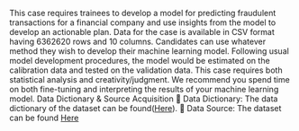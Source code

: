 

This case requires trainees to develop a model for predicting fraudulent transactions for a 
financial company and use insights from the model to develop an actionable plan. Data for the 
case is available in CSV format having 6362620 rows and 10 columns.
Candidates can use whatever method they wish to develop their machine learning model. 
Following usual model development procedures, the model would be estimated on the 
calibration data and tested on the validation data. This case requires both statistical analysis and 
creativity/judgment. We recommend you spend time on both fine-tuning and interpreting the 
results of your machine learning model.
Data Dictionary & Source Acquisition
 Data Dictionary: The data dictionary of the dataset can be found([Here](https://drive.google.com/uc?id=1VQ-HAm0oHbv0GmDKP2iqqFNc5aI91OLn&export=download)).
 Data Source: The dataset can be found [Here](https://drive.google.com/uc?export=download&confirm=6gh6&id=1VNpyNkGxHdskfdTNRSjjyNa5qC9u0JyV)
